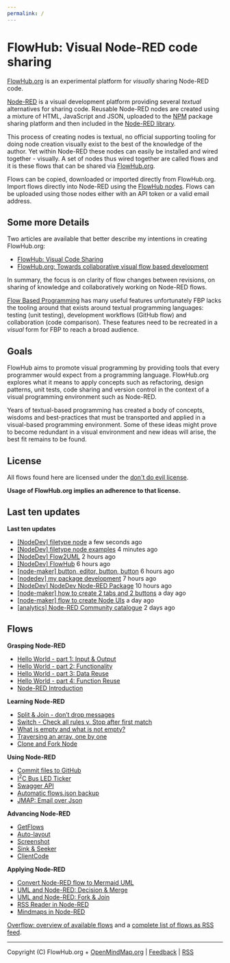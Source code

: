 ```yaml
---
permalink: /
---
```


# FlowHub: Visual Node-RED code sharing

[FlowHub.org](https://flowhub.org) is an experimental platform for *visually* sharing Node-RED code. 

[Node-RED](https://nodered.org) is a visual development platform providing several *textual* alternatives for sharing code. Reusable Node-RED nodes are created using a mixture of HTML, JavaScript and JSON, uploaded to the [NPM](https://npmjs.org) package sharing platform and then included in the [Node-RED library](https://flows.nodered.org/). 

This process of creating nodes is textual, no official supporting tooling for doing node creation visually exist to the best of the knowledge of the author. Yet within Node-RED these nodes can easily be installed and wired together - visually. A set of nodes thus wired together are called flows and it is these flows that can be shared via [FlowHub.org](https://FlowHub.org).

Flows can be copied, downloaded or imported directly from FlowHub.org. Import flows directly into Node-RED using the [FlowHub nodes](https://flows.nodered.org/node/@gregoriusrippenstein/node-red-contrib-flowhub). Flows can be uploaded using those nodes either with an API token or a valid email address.

## Some more Details

Two articles are available that better describe my intentions in creating FlowHub.org:

- [FlowHub: Visual Code Sharing](https://blog.openmindmap.org/blog/flowhub)
- [FlowHub.org: Towards collaborative visual flow based development](https://blog.openmindmap.org/blog/flowhub-collaborative-code-sharing)

In summary, the focus is on clarity of flow changes between revisions, on sharing of knowledge and collaboratively working on Node-RED flows.

[Flow Based Programming](https://jpaulm.github.io/fbp/index.html) has many useful features unfortunately FBP lacks the tooling around that exists around textual programming languages: testing (unit testing), development workflows (GitHub flow) and collaboration (code comparison). These features need to be recreated in a *visual* form for FBP to reach a broad audience.

## Goals

FlowHub aims to promote visual programming by providing tools that every programmer would expect from a programming language. FlowHub.org explores what it means to apply concepts such as refactoring, design patterns, unit tests, code sharing and version control in the context of a visual programming environment such as Node-RED. 

Years of textual-based programming has created a body of concepts, wisdoms and best-practices that must be transported and applied in a visual-based programming environment. Some of these ideas might prove to become redundant in a visual environment and new ideas will arise, the best fit remains to be found.

## License

All flows found here are licensed under the [don't do evil license](https://raw.githubusercontent.com/gorenje/flows.flowhub.org/main/LICENSE).

**Usage of FlowHub.org implies an adherence to that license.**


## Last ten updates

<p><strong>Last ten updates</strong></p>
<ul>
<li><a href="https://flowhub.org/f/578e0db8206559d8" target="_blank" rel="noopener">[NodeDev] filetype node</a> a few seconds ago</li>
<li><a href="https://flowhub.org/f/0abb8904250e3eb6" target="_blank" rel="noopener">[NodeDev] filetype node examples</a> 4 minutes ago</li>
<li><a href="https://flowhub.org/f/8e598f0f47194617" target="_blank" rel="noopener">[NodeDev] Flow2UML</a> 2 hours ago</li>
<li><a href="https://flowhub.org/f/4a831589774ecb04" target="_blank" rel="noopener">[NodeDev] FlowHub</a> 6 hours ago</li>
<li><a href="https://flowhub.org/f/e4ec4a4c862fd1a8" target="_blank" rel="noopener">[node-maker] button, editor, button, button</a> 6 hours ago</li>
<li><a href="https://flowhub.org/f/48c947cc435c328f" target="_blank" rel="noopener">[nodedev] my package development</a> 7 hours ago</li>
<li><a href="https://flowhub.org/f/b92be5062203ff69" target="_blank" rel="noopener">[NodeDev] NodeDev Node-RED Package</a> 10 hours ago</li>
<li><a href="https://flowhub.org/f/2c6bf243745407b7" target="_blank" rel="noopener">[node-maker] how to create 2 tabs and 2 buttons</a> a day ago</li>
<li><a href="https://flowhub.org/f/fa039591fddc0902" target="_blank" rel="noopener">[node-maker] flow to create Node UIs</a> a day ago</li>
<li><a href="https://flowhub.org/f/741c6acbed17d504" target="_blank" rel="noopener">[analytics] Node-RED Community catalogue</a> 2 days ago</li>
</ul>


## Flows

<p><strong>Grasping Node-RED</strong></p>
<ul>
<li><a href="https://flowhub.org/f/7bac2d969ad2969f" target="_blank" rel="noopener">Hello World - part 1: Input &amp; Output</a></li>
<li><a href="https://flowhub.org/f/2817a602bd1ba715" target="_blank" rel="noopener">Hello World - part 2: Functionality</a></li>
<li><a href="https://flowhub.org/f/722b6181086e9abe" target="_blank" rel="noopener">Hello World - part 3: Data Reuse</a></li>
<li><a href="https://flowhub.org/f/67a6db53dc49ae4c" target="_blank" rel="noopener">Hello World - part 4: Function Reuse</a></li>
<li><a href="https://flowhub.org/f/7f8714fa6e835a2a" target="_blank" rel="noopener">Node-RED Introduction</a></li>
</ul>
<p><strong>Learning Node-RED</strong></p>
<ul>
<li><a href="https://flowhub.org/f/1cf772ae2066495e" target="_blank" rel="noopener">Split &amp; Join - don’t drop messages</a></li>
<li><a href="https://flowhub.org/f/ea246f68766c8630" target="_blank" rel="noopener">Switch - Check all rules v. Stop after first match</a></li>
<li><a href="https://flowhub.org/f/431fa52279b0d11b" target="_blank" rel="noopener">What is empty and what is not empty?</a></li>
<li><a href="https://flowhub.org/f/ee720fe66c056d22" target="_blank" rel="noopener">Traversing an array, one by one</a></li>
<li><a href="https://flowhub.org/f/36f1ec196998b047" target="_blank" rel="noopener">Clone and Fork Node</a></li>
</ul>
<p><strong>Using Node-RED</strong></p>
<ul>
<li><a href="https://flowhub.org/f/31ea3193ec1a2117" target="_blank" rel="noopener">Commit files to GitHub</a></li>
<li><a href="https://flowhub.org/f/be2109bba90b6c5a" target="_blank" rel="noopener">I<sup>2</sup>C Bus LED Ticker</a></li>
<li><a href="https://flowhub.org/f/49221ed0e76e27c3" target="_blank" rel="noopener">Swagger API</a></li>
<li><a href="https://flowhub.org/f/c9abaaed2623d0fb" target="_blank" rel="noopener">Automatic flows.json backup</a></li>
<li><a href="https://flowhub.org/f/90196166b57a77e5" target="_blank" rel="noopener">JMAP: Email over Json</a></li>
</ul>
<p><strong>Advancing Node-RED</strong></p>
<ul>
<li><a href="https://flowhub.org/f/0b1bfbf6e540be66" target="_blank" rel="noopener">GetFlows</a></li>
<li><a href="https://flowhub.org/f/291e3f0b7f652839" target="_blank" rel="noopener">Auto-layout</a></li>
<li><a href="https://flowhub.org/f/07b2d0f3b0445ab5" target="_blank" rel="noopener">Screenshot</a></li>
<li><a href="https://flowhub.org/f/139a816449acd89f" target="_blank" rel="noopener">Sink &amp; Seeker</a></li>
<li><a href="https://flowhub.org/f/e02ba6e534f7a0f4" target="_blank" rel="noopener">ClientCode</a></li>
</ul>
<p><strong>Applying Node-RED</strong></p>
<ul>
<li><a href="https://flowhub.org/f/6e54d62e53ab5b6d" target="_blank" rel="noopener">Convert Node-RED flow to Mermaid UML</a></li>
<li><a href="https://flowhub.org/f/118d664c87ce7320" target="_blank" rel="noopener">UML and Node-RED: Decision &amp; Merge</a></li>
<li><a href="https://flowhub.org/f/4059b930d1c0f643" target="_blank" rel="noopener">UML and Node-RED: Fork &amp; Join</a></li>
<li><a href="https://flowhub.org/f/95e41632f97921ad" target="_blank" rel="noopener">RSS Reader in Node-RED</a></li>
<li><a href="https://flowhub.org/f/e642c9a2598507ed" target="_blank" rel="noopener">Mindmaps in Node-RED</a></li>
</ul>


[Overflow: overview of available flows](https://flowhub.org/f/611c047e656989ae) and a [complete list of flows as RSS feed](https://flows.flowhub.org/feed.xml).


---
Copyright (C) FlowHub.org + [OpenMindMap.org](https://blog.openmindmap.org) | [Feedback](mailto:feedback.frontpage@flowhub.org) | [RSS](https://flows.flowhub.org/feed.xml)
